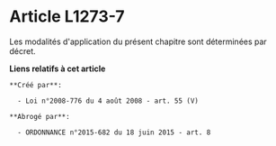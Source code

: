 # Article L1273-7

Les modalités d'application du présent chapitre sont déterminées par décret.

**Liens relatifs à cet article**

	**Créé par**:

	  - Loi n°2008-776 du 4 août 2008 - art. 55 (V)

	**Abrogé par**:

	  - ORDONNANCE n°2015-682 du 18 juin 2015 - art. 8
